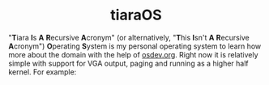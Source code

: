 <h1 align="center">
  <br />
  tiaraOS
</h1>

"**T**iara **I**s **A** **R**ecursive **A**cronym" (or alternatively, "**T**his **I**sn't **A** **R**ecursive **A**cronym") **O**perating **S**ystem is my personal operating system to learn how more about the domain with the help of [osdev.org](https://wiki.osdev.org/Main_Page). Right now it is relatively simple with support for VGA output, paging and running as a higher half kernel. For example: 

